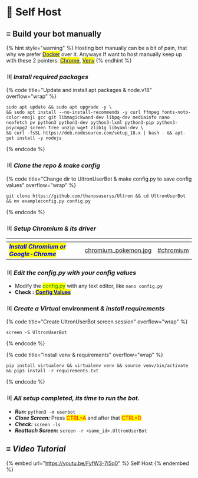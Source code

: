 # 📕 Self Host

## ≡ Build your bot manually

{% hint style="warning" %}
Hosting bot manually can be a bit of pain, that why we prefer [<mark style="color:blue;">Docker</mark>](docker-compose.md) over it. Anyways If want to host manually keep up with these 2 pointers: [<mark style="color:blue;">Chrome</mark>](self-host.md#setup-chromium), [<mark style="color:blue;">Venv</mark>](self-host.md#create-venv)
{% endhint %}

### 〣 _**Install required packages**_ <a href="#install-packages" id="install-packages"></a>

{% code title="Update and install apt packages & node.v18" overflow="wrap" %}
```batch
sudo apt update && sudo apt upgrade -y \
&& sudo apt install --no-install-recommends -y curl ffmpeg fonts-noto-color-emoji gcc git libmagickwand-dev libpq-dev mediainfo nano neofetch pv python3 python3-dev python3-lxml python3-pip python3-psycopg2 screen tree unzip wget zlib1g libyaml-dev \
&& curl -fsSL https://deb.nodesource.com/setup_18.x | bash - && apt-get install -y nodejs
```
{% endcode %}

### 〣 _**Clone the repo & make config**_ <a href="#clone-repo" id="clone-repo"></a>

{% code title="Change dir to UltronUserBot & make config.py to save config values" overflow="wrap" %}
```batch
git clone https://github.com/thanosuserss/Ultron && cd UltronUserBot && mv exampleconfig.py config.py
```
{% endcode %}

### 〣 _**Setup Chromium & its driver**_ <a href="#setup-chromium" id="setup-chromium"></a>

<table data-card-size="large" data-view="cards"><thead><tr><th></th><th data-type="select" data-multiple></th><th data-hidden data-card-cover data-type="files"></th><th data-hidden data-card-target data-type="content-ref"></th></tr></thead><tbody><tr><td><em><mark style="color:blue;"><strong>Install Chromium or Google-Chrome</strong></mark></em></td><td></td><td><a href="../../.gitbook/assets/chromium_pokemon.jpg">chromium_pokemon.jpg</a></td><td><a href="../guide/chromium-or-chrome-setup.md#chromium">#chromium</a></td></tr></tbody></table>

### 〣 _**Edit the config.py with your config values**_ <a href="#edit-config" id="edit-config"></a>

* Modify the <mark style="color:green;">config.py</mark> with any text editor, like `nano config.py`
* **Check :** [<mark style="color:blue;">**Config Values**</mark>](../variables/config-vars.md#mandatory-vars)

### 〣 _**Create a Virtual**_ environment _**& install requirements**_ <a href="#create-venv" id="create-venv"></a>

{% code title="Create UltronUserBot screen session" overflow="wrap" %}
```batch
screen -S UltronUserBot
```
{% endcode %}

{% code title="Install venv & requirements" overflow="wrap" %}
```batch
pip install virtualenv && virtualenv venv && source venv/bin/activate && pip3 install -r requirements.txt
```
{% endcode %}

### 〣 _**All setup completed, its time to run the bot.**_ <a href="#run-bot" id="run-bot"></a>

* _**Run:**_ `python3 -m userbot`
* _**Close Screen:**_ Press <mark style="color:red;">CTRL+A</mark> and after that <mark style="color:red;">CTRL+D</mark>
* _**Check:**_ `screen -ls`
* _**Reattach Screen:**_ `screen -r <some_id>.UltronUserBot`

## ≡ _Video Tutorial_

{% embed url="https://youtu.be/FyfW3-7i5q0" %}
Self Host
{% endembed %}
